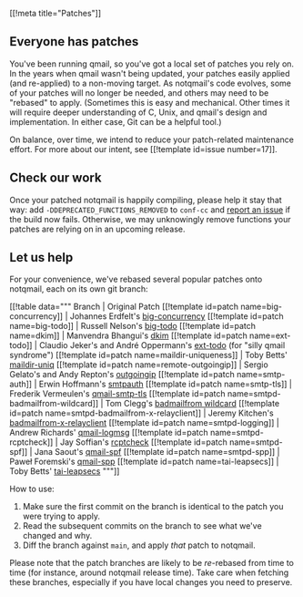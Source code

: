 [[!meta title="Patches"]]

## Everyone has patches

You've been running qmail, so you've got a local set of patches you rely on.
In the years when qmail wasn't being updated, your patches easily applied (and re-applied) to a non-moving target.
As notqmail's code evolves, some of your patches will no longer be needed, and others may need to be "rebased" to apply.
(Sometimes this is easy and mechanical.
Other times it will require deeper understanding of C, Unix, and qmail's design and implementation.
In either case, Git can be a helpful tool.)

On balance, over time, we intend to reduce your patch-related maintenance effort.
For more about our intent, see
[[!template id=issue number=17]].

## Check our work

Once your patched notqmail is happily compiling, please help it stay
that way: add `-DDEPRECATED_FUNCTIONS_REMOVED` to `conf-cc` and
[report an issue](https://github.com/notqmail/notqmail/issues/new/choose)
if the build now fails.
Otherwise, we may unknowingly remove functions your patches are relying on in an upcoming release.

## Let us help

For your convenience, we've rebased several popular patches onto notqmail, each on its own git branch:

[[!table data="""
Branch | Original Patch
[[!template id=patch name=big-concurrency]] | Johannes Erdfelt's [big-concurrency](https://qmail.notqmail.org/big-concurrency.patch)
[[!template id=patch name=big-todo]] | Russell Nelson's [big-todo](https://qmail.notqmail.org/big-todo.103.patch)
[[!template id=patch name=dkim]] | Manvendra Bhangui's [dkim](https://sourceforge.net/projects/indimail/files/netqmail-addons/qmail-dkim-1.0/dkim-netqmail-1.06.patch-1.48.gz)
[[!template id=patch name=ext-todo]] | Claudio Jeker's and André Oppermann's [ext-todo](http://www.nrg4u.com/qmail/ext_todo-20030105.patch) (for "silly qmail syndrome")
[[!template id=patch name=maildir-uniqueness]] | Toby Betts' [maildir-uniq](https://su.bze.ro/software/qmail-1.03-maildir-uniq.patch)
[[!template id=patch name=remote-outgoingip]] | Sergio Gelato's and Andy Repton's [outgoingip](https://qmail.notqmail.org/outgoingip.patch)
[[!template id=patch name=smtp-auth]] | Erwin Hoffmann's [smtpauth](https://www.fehcom.de/qmail/smtpauth.html##PATCHES)
[[!template id=patch name=smtp-tls]] | Frederik Vermeulen's [qmail-smtp-tls](https://inoa.net/qmail-tls/)
[[!template id=patch name=smtpd-badmailfrom-wildcard]] | Tom Clegg's [badmailfrom wildcard](https://tomclegg.ca/qmail/#qmail-badmailfrom-wildcard)
[[!template id=patch name=smtpd-badmailfrom-x-relayclient]] | Jeremy Kitchen's [badmailfrom-x-relayclient](https://web.archive.org/web/20080907071938/http://scriptkitchen.com/qmail/badmailfrom-x-relayclient.patch)
[[!template id=patch name=smtpd-logging]] | Andrew Richards' [qmail-logmsg](https://free.acrconsulting.co.uk/email/qmail-logmsg.html)
[[!template id=patch name=smtpd-rcptcheck]] | Jay Soffian's [rcptcheck](https://www.soffian.org/downloads/qmail/qmail-smtpd-doc.html)
[[!template id=patch name=smtpd-spf]] | Jana Saout's [qmail-spf](https://www.saout.de/misc/spf/)
[[!template id=patch name=smtpd-spp]] | Paweł Foremski's [qmail-spp](https://qmail-spp.sourceforge.net/)
[[!template id=patch name=tai-leapsecs]] | Toby Betts' [tai-leapsecs](https://su.bze.ro/software/netqmail-1.05-TAI-leapsecs.patch)
"""]]

How to use:

1. Make sure the first commit on the branch is identical to the patch you were trying to apply.
2. Read the subsequent commits on the branch to see what we've changed and why.
3. Diff the branch against `main`, and apply _that_ patch to notqmail.

Please note that the patch branches are likely to be _re_-rebased from time to time (for instance, around notqmail release time).
Take care when fetching these branches, especially if you have local changes you need to preserve.
